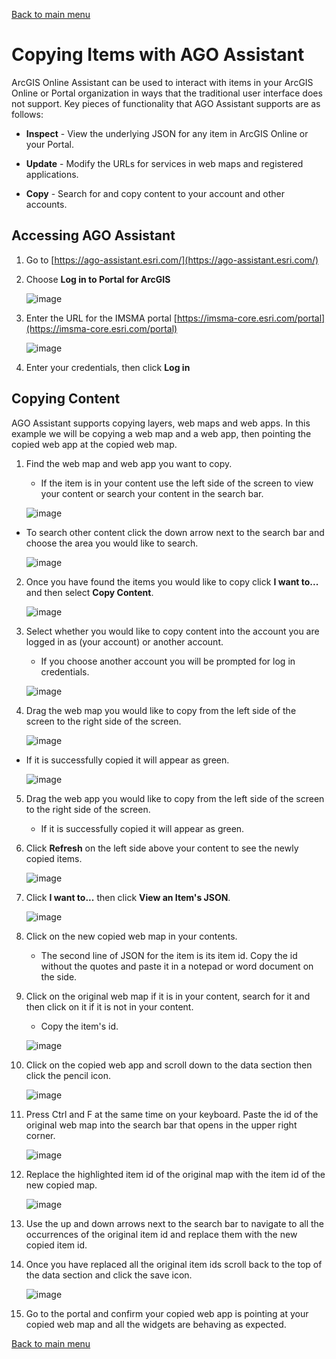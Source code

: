 [Back to main menu](../index.md)  

Copying Items with AGO Assistant
================================

ArcGIS Online Assistant can be used to interact with items in your
ArcGIS Online or Portal organization in ways that the traditional user
interface does not support. Key pieces of functionality that AGO
Assistant supports are as follows:

-   **Inspect** - View the underlying JSON for any item in ArcGIS Online
    or your Portal.

-   **Update** - Modify the URLs for services in web maps and registered
    applications.

-   **Copy** - Search for and copy content to your account and other
    accounts.

Accessing AGO Assistant
-----------------------

1.  Go to
    [https://ago-assistant.esri.com/](https://ago-assistant.esri.com/)

2.  Choose **Log in to Portal for ArcGIS**

    ![image](Copying_Web_Applications_with_AGO_Assistant/media/image1.png)


3.  Enter the URL for the IMSMA portal
    [https://imsma-core.esri.com/portal](https://imsma-core.esri.com/portal)

    ![image](Copying_Web_Applications_with_AGO_Assistant/media/image2.png)


4.  Enter your credentials, then click **Log in**

Copying Content
---------------

AGO Assistant supports copying layers, web maps and web apps. In this
example we will be copying a web map and a web app, then pointing the
copied web app at the copied web map.

1.  Find the web map and web app you want to copy.

    -   If the item is in your content use the left side of the screen
        to view your content or search your content in the search bar.

    ![image](Copying_Web_Applications_with_AGO_Assistant/media/image3.png)


-   To search other content click the down arrow next to the search bar
    and choose the area you would like to search.

    ![image](Copying_Web_Applications_with_AGO_Assistant/media/image4.png)


2.  Once you have found the items you would like to copy click **I want
    to...** and then select **Copy Content**.

    ![image](Copying_Web_Applications_with_AGO_Assistant/media/image5.png)


3.  Select whether you would like to copy content into the account you
    are logged in as (your account) or another account.

    -   If you choose another account you will be prompted for log in
        credentials.

    ![image](Copying_Web_Applications_with_AGO_Assistant/media/image6.png)


4.  Drag the web map you would like to copy from the left side of the
    screen to the right side of the screen.

    ![image](Copying_Web_Applications_with_AGO_Assistant/media/image7.png)


-   If it is successfully copied it will appear as green.

    ![image](Copying_Web_Applications_with_AGO_Assistant/media/image8.png)


5.  Drag the web app you would like to copy from the left side of the
    screen to the right side of the screen.

    -   If it is successfully copied it will appear as green.

6.  Click **Refresh** on the left side above your content to see the
    newly copied items.

    ![image](Copying_Web_Applications_with_AGO_Assistant/media/image9.png)


7.  Click **I want to...** then click **View an Item's JSON**.

    ![image](Copying_Web_Applications_with_AGO_Assistant/media/image10.png)


8.  Click on the new copied web map in your contents.

    -   The second line of JSON for the item is its item id. Copy the id
        without the quotes and paste it in a notepad or word document on
        the side.

9.  Click on the original web map if it is in your content, search for
    it and then click on it if it is not in your content.

    -   Copy the item's id.

    ![image](Copying_Web_Applications_with_AGO_Assistant/media/image11.png)


10. Click on the copied web app and scroll down to the data section then
    click the pencil icon.

    ![image](Copying_Web_Applications_with_AGO_Assistant/media/image12.png)


11. Press Ctrl and F at the same time on your keyboard. Paste the id of
    the original web map into the search bar that opens in the upper
    right corner.

    ![image](Copying_Web_Applications_with_AGO_Assistant/media/image13.png)


12. Replace the highlighted item id of the original map with the item id
    of the new copied map.

    ![image](Copying_Web_Applications_with_AGO_Assistant/media/image14.png)


13. Use the up and down arrows next to the search bar to navigate to all
    the occurrences of the original item id and replace them with the
    new copied item id.

14. Once you have replaced all the original item ids scroll back to the
    top of the data section and click the save icon.

    ![image](Copying_Web_Applications_with_AGO_Assistant/media/image15.png)


15. Go to the portal and confirm your copied web app is pointing at your
    copied web map and all the widgets are behaving as expected.

[Back to main menu](../index.md)  
